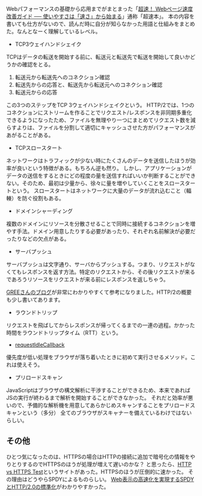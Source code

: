 Webパフォーマンスの基礎から応用までがまとまった「[超速！ Webページ速度改善ガイド ── 使いやすさは「速さ」から始まる](https://www.amazon.co.jp/dp/B07JJ344WK/)」通称「超速本」。
本の内容を書いても仕方がないので、読んだ時に自分が知らなかった用語と仕組みをまとめた。なんとなーく理解しているレベル。

- TCP3ウェイハンドシェイク

TCPはデータの転送を開始する前に、転送元と転送先で転送を開始して良いかどうかの確認をとる。

1. 転送元から転送先へのコネクション確認
2. 転送先からの応答と、転送先から転送元へのコネクション確認
3. 転送元からの応答

この3つのステップをTCP 3ウェイハンドシェイクという。
HTTP/2では、1つのコネクションにストリームを作ることでリクエスト/レスポンスを非同期多重化できるようになったため、ファイルを無理やり一つにまとめてリクエスト数を減らすよりは、ファイルを分割して適切にキャッシュさせた方がパフォーマンスがあがることがある。

- TCPスロースタート

ネットワークはトラフィックが少ない時にたくさんのデータを送信したほうが効率が良いという特徴がある。もちろん逆も然り。
しかし、アプリケーションがデータの送信をするときにどの程度の量を送信すればいいか判断することができない。そのため、最初は少量から、徐々に量を増やしていくことをスロースタートという。
スロースタートはネットワークに大量のデータが流れ込むこと（輻輳）を防ぐ役割もある。

- ドメインシャーディング

複数のドメインにリソースを分散させることで同時に接続するコネクションを増やす手法。ドメイン用意したりする必要があったり、それぞれ名前解決が必要だったりなどの欠点がある。

- サーバプッシュ

サーバプッシュは文字通り、サーバからプッシュする。つまり、リクエストがなくてもレスポンスを返す方法。特定のリクエストから、その後リクエストが来るであろうリソースをリクエストが来る前にレスポンスを返しちゃう。

[GREEさんのブログ](https://labs.gree.jp/blog/2014/12/11987/)が非常にわかりやすくて参考になりました。HTTP/2の概要も少し書いてあります。

- ラウンドトリップ

リクエストを飛ばしてからレスポンスが帰ってくるまでの一連の過程。かかった時間をラウンドトリップタイム（RTT）という。

- [requestIdleCallback](https://developer.mozilla.org/ja/docs/Web/API/Window/requestIdleCallback)

優先度が低い処理をブラウザが落ち着いたときに初めて実行させるメソッド。これは使えそう。

- プリロードスキャン

JavaScriptはブラウザの構文解析に干渉することができるため、本来であればJSの実行が終わるまで解析を開始することができなかった。
それだと効率が悪いので、予備的な解析機を用意してあらかじめスキャンすることをプリロードスキャンという（多分）
全てのブラウザがスキャナーを備えているわけではないらしい。

## その他

ひとつ気になったのは、HTTPSの場合はHTTPの接続に追加で暗号化の情報をやりとりするのでHTTPSのほうが処理が増えて遅いのかな？
と思ったら、[HTTP vs HTTPS Test](http://www.httpvshttps.com/)というサイトがあった。HTTPSのほうが圧倒的に速かった。
その理由はどうやらSPDYによるものらしい。
[Web表示の高速化を実現するSPDYとHTTP/2.0の標準化](https://www.iij.ad.jp/dev/tech/activities/spdy/)がわかりやすかった。
